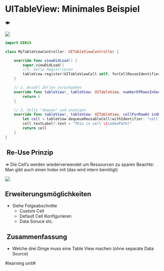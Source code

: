 # UITableView: Minimales Beispiel 
🍽️

![][image-1]

```swift
import UIKit

class MyTableViewController: UITableViewController {

    override func viewDidLoad() {
        super.viewDidLoad()
		//1. Zelle Registrieren
        tableView.register(UITableViewCell.self, forCellReuseIdentifier: "cell")
    }

    // 2. Anzahl Zellen zurückgeben
    override func tableView(_ tableView: UITableView, numberOfRowsInSection section: Int) -> Int {
        return 5
    }

	// 3. Zelle "dequen" und anzeigen
    override func tableView(_ tableView: UITableView, cellForRowAt indexPath: IndexPath) -> UITableViewCell {
        let cell = tableView.dequeueReusableCell(withIdentifier: "cell", for: indexPath)
        cell.textLabel?.text = "This is cell \(indexPath)"
        return cell
    }
}
```


##  Re-Use Prinzip

=\> Die Cell’s werden wiederverwendet um Ressourcen zu sparen
Beachte: Man gibt auch einen Index mit (das wird intern benötigt)

![][image-2]

## Erweiterungsmöglichkeiten
- Siehe Folgeabschnitte
	- Custom Cell
	- Default Cell Konfigurieren
	- Data Soruce etc.

##  Zusammenfassung
- Welche drei Dinge muss eine Table View machen (ohne separate Data Source)

[image-1]:	assets/Simulator%20Screenshot%20-%20iPhone%2015%20Pro%20-%202023-12-06%20at%2008.43.05.png
[image-2]:	assets/Bildschirmfoto%202021-09-03%20um%2014.47.45.png

#learning unit#